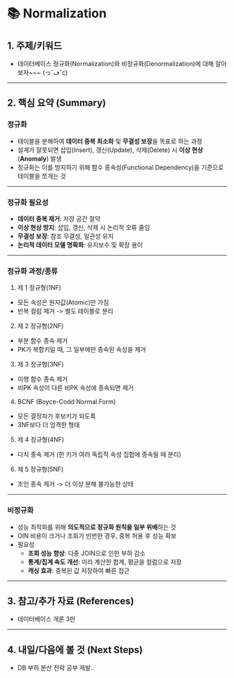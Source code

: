 # 📚 Normalization

## 1. 주제/키워드
- 데이터베이스 정규화(Normalization)와 비정규화(Denormalization)에 대해 알아보자~~~ (っ˘ڡ˘ς) 

---

## 2. 핵심 요약 (Summary)

### 정규화
- 테이블을 분해하여 **데이터 중복 최소화** 및 **무결성 보장**을 목표로 하는 과정
- 설계가 잘못되면 삽입(Insert), 갱신(Update), 삭제(Delete) 시 **이상 현상**(**Anomaly**) 발생
- 정규화는 이를 방지하기 위해 함수 종속성(Functional Dependency)을 기준으로 테이블을 쪼개는 것

---

### 정규화 필요성
- **데이터 중복 제거**: 저장 공간 절약
- **이상 현상 방지**: 삽입, 갱신, 삭제 시 논리적 오류 줄임
- **무결성 보장**: 참조 무결성, 일관성 유지
- **논리적 데이터 모델 명확화**: 유지보수 및 확장 용이
  
---

### 정규화 과정/종류
1. 제 1 정규형(1NF)
- 모든 속성은 원자값(Atomic)만 가짐
- 반복 컬럼 제거 -> 별도 테이블로 분리

2. 제 2 정규형(2NF)
- 부분 함수 종속 제거
- PK가 복합키일 때, 그 일부에만 종속된 속성을 제거

3. 제 3 정규형(3NF)
- 이행 함수 종속 제거
- 비PK 속성이 다른 비PK 속성에 종속되면 제거

4. BCNF (Boyce-Codd Normal Form)
- 모든 결정자가 후보키가 되도록
- 3NF보다 더 엄격한 형태

5. 제 4 정규형(4NF)
- 다치 종속 제거 (한 키가 여러 독립적 속성 집합에 종속될 때 분리)

6. 제 5 정규형(5NF)
- 조인 종속 제거 -> 더 이상 분해 불가능한 상태

---

### 비정규화
- 성능 최적화를 위해 **의도적으로 정규화 원칙을 일부 위배**하는 것
- OIN 비용이 크거나 조회가 빈번한 경우, 중복 허용 후 성능 확보
- 필요성
  - **조회 성능 향상**: 다중 JOIN으로 인한 부하 감소
  - **통계/집계 속도 개선**: 미리 계산한 합계, 평균을 컬럼으로 저장
  - **캐싱 효과**: 중복된 값 저장하여 빠른 접근

---

## 3. 참고/추가 자료 (References)
- 데이터베이스 개론 3판

---

## 4. 내일/다음에 볼 것 (Next Steps)
- DB 부하 분산 전략 공부 제발..
